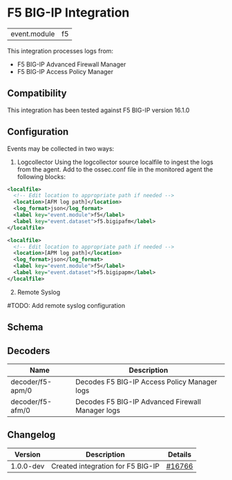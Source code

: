 # F5 BIG-IP Integration


|   |   |
|---|---|
| event.module | f5 |

This integration processes logs from:
  - F5 BIG-IP Advanced Firewall Manager
  - F5 BIG-IP Access Policy Manager


## Compatibility

This integration has been tested against F5 BIG-IP version 16.1.0


## Configuration

Events may be collected in two ways:
1. Logcollector Using the logcollector source localfile to ingest the logs from the agent. Add to the ossec.conf file in the monitored agent the following blocks:
```xml
<localfile>
  <!-- Edit location to appropriate path if needed -->
  <location>[AFM log path]</location>
  <log_format>json</log_format>
  <label key="event.module">f5</label>
  <label key="event.dataset">f5.bigipafm</label>
</localfile>

<localfile>
  <!-- Edit location to appropriate path if needed -->
  <location>[APM log path]</location>
  <log_format>json</log_format>
  <label key="event.module">f5</label>
  <label key="event.dataset">f5.bigipapm</label>
</localfile>
```

2. Remote Syslog

#TODO: Add remote syslog configuration


## Schema

## Decoders

| Name | Description |
|---|---|
| decoder/f5-apm/0 | Decodes F5 BIG-IP Access Policy Manager logs |
| decoder/f5-afm/0 | Decodes F5 BIG-IP Advanced Firewall Manager logs |
## Changelog

| Version | Description | Details |
|---|---|---|
| 1.0.0-dev | Created integration for F5 BIG-IP | [#16766](#) |
